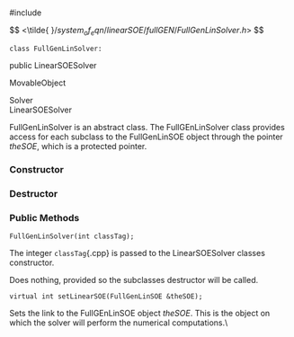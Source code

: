 \
#include

$$
<\tilde{ }$/system_of_eqn/linearSOE/fullGEN/FullGenLinSolver.h$>
$$




```{.cpp}
class FullGenLinSolver:
```
 public LinearSOESolver


MovableObject

Solver\
LinearSOESolver

FullGenLinSolver is an abstract class. The FullGEnLinSolver class
provides access for each subclass to the FullGenLinSOE object through
the pointer *theSOE*, which is a protected pointer.
### Constructor

### Destructor

### Public Methods


```{.cpp}
FullGenLinSolver(int classTag);
```


The integer `classTag`{.cpp} is passed to the LinearSOESolver classes
constructor.

Does nothing, provided so the subclasses destructor will be called.

```{.cpp}
virtual int setLinearSOE(FullGenLinSOE &theSOE);
```


Sets the link to the FullGEnLinSOE object *theSOE*. This is the object
on which the solver will perform the numerical computations.\
